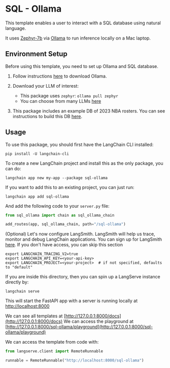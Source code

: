 # SQL - Ollama

This template enables a user to interact with a SQL database using natural language. 

It uses [Zephyr-7b](https://huggingface.co/HuggingFaceH4/zephyr-7b-alpha) via [Ollama](https://ollama.ai/library/zephyr) to run inference locally on a Mac laptop.

## Environment Setup

Before using this template, you need to set up Ollama and SQL database.

1. Follow instructions [here](https://python.langchain.com/docs/integrations/chat/ollama) to download Ollama.

2. Download your LLM of interest:

    * This package uses `zephyr`: `ollama pull zephyr`
    * You can choose from many LLMs [here](https://ollama.ai/library)

3. This package includes an example DB of 2023 NBA rosters. You can see instructions to build this DB [here](https://github.com/facebookresearch/llama-recipes/blob/main/demo_apps/StructuredLlama.ipynb).

## Usage

To use this package, you should first have the LangChain CLI installed:

```shell
pip install -U langchain-cli
```

To create a new LangChain project and install this as the only package, you can do:

```shell
langchain app new my-app --package sql-ollama
```

If you want to add this to an existing project, you can just run:

```shell
langchain app add sql-ollama
```

And add the following code to your `server.py` file:

```python
from sql_ollama import chain as sql_ollama_chain

add_routes(app, sql_ollama_chain, path="/sql-ollama")
```

(Optional) Let's now configure LangSmith. 
LangSmith will help us trace, monitor and debug LangChain applications. 
You can sign up for LangSmith [here](https://smith.langchain.com/). 
If you don't have access, you can skip this section


```shell
export LANGCHAIN_TRACING_V2=true
export LANGCHAIN_API_KEY=<your-api-key>
export LANGCHAIN_PROJECT=<your-project>  # if not specified, defaults to "default"
```

If you are inside this directory, then you can spin up a LangServe instance directly by:

```shell
langchain serve
```

This will start the FastAPI app with a server is running locally at 
[http://localhost:8000](http://localhost:8000)

We can see all templates at [http://127.0.0.1:8000/docs](http://127.0.0.1:8000/docs)
We can access the playground at [http://127.0.0.1:8000/sql-ollama/playground](http://127.0.0.1:8000/sql-ollama/playground)  

We can access the template from code with:

```python
from langserve.client import RemoteRunnable

runnable = RemoteRunnable("http://localhost:8000/sql-ollama")
```